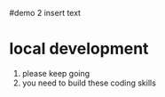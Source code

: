 #demo 2
insert text

# local development
1. please keep going
2. you need to build these coding skills